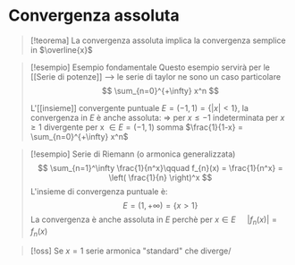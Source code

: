 # Convergenza assoluta
>[!teorema]
>La convergenza assoluta implica la convergenza semplice in $\overline{x}$


>[!esempio] Esempio fondamentale
>Questo esempio servirà per le [[Serie di potenze]] –> le serie di taylor ne sono un caso particolare
>$$ \sum_{n=0}^{+\infty} x^n $$
>
>
>L'[[insieme]] convergente puntuale $E = (-1,1) = \{|x| < 1\}$, la convergenza in $E$ è anche assoluta:
>$\Rightarrow$ per $x \leq -1$ indeterminata
>per $x \geq 1$ divergente
>per x $\in E = (-1,1)$ somma $\frac{1}{1-x} = \sum_{n=0}^{+\infty} x^n$

>[!esempio] Serie di Riemann (o armonica generalizzata)
>$$ \sum_{n=1}^\infty \frac{1}{n^x}\qquad f_{n}(x) = \frac{1}{n^x} = \left( \frac{1}{n} \right)^x $$
>L'insieme di convergenza puntuale è:
>$$ E = (1, +\infty) = \{x > 1\} $$
>La convergenza è anche assoluta in $E$ perchè per $x \in E\quad$ $|f_{n}(x)| = f_{n}(x)$

>[!oss]
>Se $x = 1$ serie armonica "standard" che diverge/